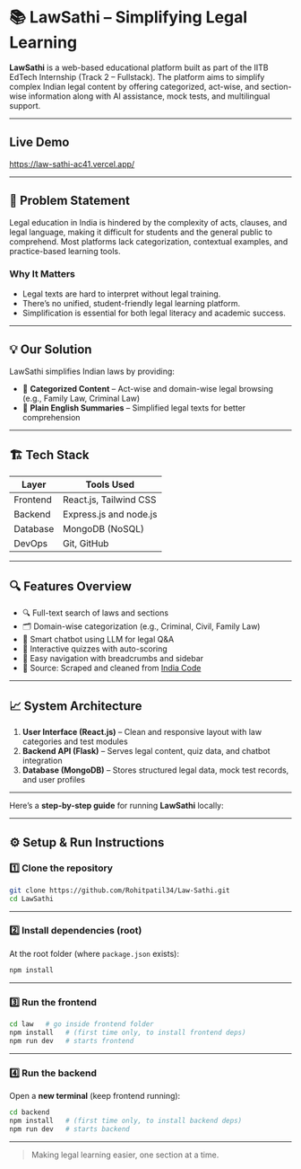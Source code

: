 # 📚 LawSathi – Simplifying Legal Learning

**LawSathi** is a web-based educational platform built as part of the IITB EdTech Internship (Track 2 – Fullstack). The platform aims to simplify complex Indian legal content by offering categorized, act-wise, and section-wise information along with AI assistance, mock tests, and multilingual support.

---
## Live Demo
https://law-sathi-ac41.vercel.app/

---

## 🚨 Problem Statement

Legal education in India is hindered by the complexity of acts, clauses, and legal language, making it difficult for students and the general public to comprehend. Most platforms lack categorization, contextual examples, and practice-based learning tools.

### Why It Matters

- Legal texts are hard to interpret without legal training.  
- There’s no unified, student-friendly legal learning platform.  
- Simplification is essential for both legal literacy and academic success.

---

## 💡 Our Solution

LawSathi simplifies Indian laws by providing:

- 📂 **Categorized Content** – Act-wise and domain-wise legal browsing (e.g., Family Law, Criminal Law)
- 📝 **Plain English Summaries** – Simplified legal texts for better comprehension


---

## 🏗️ Tech Stack

| Layer      | Tools Used                     |
|------------|--------------------------------|
| Frontend   | React.js, Tailwind CSS         |
| Backend    | Express.js and node.js         |
| Database   | MongoDB (NoSQL)                |
| DevOps     | Git, GitHub                    |

---

## 🔍 Features Overview

- 🔍 Full-text search of laws and sections  
- 🗂️ Domain-wise categorization (e.g., Criminal, Civil, Family Law)  
- 🤖 Smart chatbot using LLM for legal Q&A   
- 🧪 Interactive quizzes with auto-scoring   
- 🧭 Easy navigation with breadcrumbs and sidebar  
- 📑 Source: Scraped and cleaned from [India Code](https://www.indiacode.nic.in/)

---

## 📈 System Architecture

1. **User Interface (React.js)** – Clean and responsive layout with law categories and test modules  
2. **Backend API (Flask)** – Serves legal content, quiz data, and chatbot integration  
3. **Database (MongoDB)** – Stores structured legal data, mock test records, and user profiles  
  

---
Here’s a **step-by-step guide** for running **LawSathi** locally:

---

## ⚙️ Setup & Run Instructions

### 1️⃣ Clone the repository

```bash
git clone https://github.com/Rohitpatil34/Law-Sathi.git
cd LawSathi
```

---

### 2️⃣ Install dependencies (root)

At the root folder (where `package.json` exists):

```bash
npm install
```

---

### 3️⃣ Run the **frontend**

```bash
cd law   # go inside frontend folder
npm install   # (first time only, to install frontend deps)
npm run dev   # starts frontend 
```

---

### 4️⃣ Run the **backend**

Open a **new terminal** (keep frontend running):

```bash
cd backend
npm install   # (first time only, to install backend deps)
npm run dev   # starts backend 
```

---





> Making legal learning easier, one section at a time.
